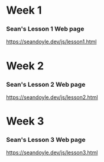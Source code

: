 # Week 1

### Sean's Lesson 1 Web page
https://seandoyle.dev/js/lesson1.html

# Week 2

### Sean's Lesson 2 Web page
https://seandoyle.dev/js/lesson2.html

# Week 3
### Sean's Lesson 3 Web page
https://seandoyle.dev/js/lesson3.html